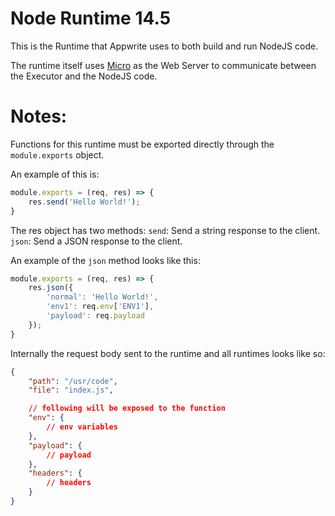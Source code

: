 # Node Runtime 14.5

This is the Runtime that Appwrite uses to both build and run NodeJS code.

The runtime itself uses [Micro](https://github.com/vercel/micro) as the Web Server to communicate between the Executor and the NodeJS code.

# Notes:
Functions for this runtime must be exported directly through the `module.exports` object.

An example of this is:
```js
module.exports = (req, res) => {
    res.send('Hello World!');
}
```

The res object has two methods:
`send`: Send a string response to the client.
`json`: Send a JSON response to the client.

An example of the `json` method looks like this:

```js
module.exports = (req, res) => {
    res.json({
        'normal': 'Hello World!',
        'env1': req.env['ENV1'],
        'payload': req.payload
    });
}
```

Internally the request body sent to the runtime and all runtimes looks like so:
```json
{
    "path": "/usr/code",
    "file": "index.js",

    // following will be exposed to the function
    "env": {
        // env variables
    },
    "payload": {
        // payload
    },
    "headers": {
        // headers
    }
}
```